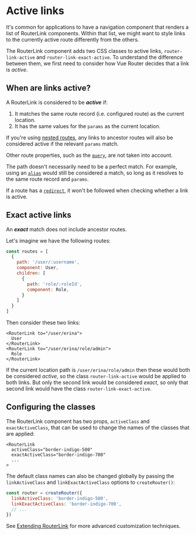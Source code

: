 # Active links

It's common for applications to have a navigation component that renders a list of RouterLink components. Within that list, we might want to style links to the currently active route differently from the others.

The RouterLink component adds two CSS classes to active links, `router-link-active` and `router-link-exact-active`. To understand the difference between them, we first need to consider how Vue Router decides that a link is _active_.

## When are links active?

A RouterLink is considered to be ***active*** if:

1. It matches the same route record (i.e. configured route) as the current location.
2. It has the same values for the `params` as the current location.

If you're using [nested routes](./nested-routes), any links to ancestor routes will also be considered active if the relevant `params` match.

Other route properties, such as the [`query`](../../api/interfaces/RouteLocationNormalized#query), are not taken into account.

The path doesn't necessarily need to be a perfect match. For example, using an [`alias`](./redirect-and-alias#Alias) would still be considered a match, so long as it resolves to the same route record and `params`.

If a route has a [`redirect`](./redirect-and-alias#Redirect), it won't be followed when checking whether a link is active.

## Exact active links

An ***exact*** match does not include ancestor routes.

Let's imagine we have the following routes:

```js
const routes = [
  {
    path: '/user/:username',
    component: User,
    children: [
      {
        path: 'role/:roleId',
        component: Role,
      }
    ]
  }
]
```

Then consider these two links:

```vue-html
<RouterLink to="/user/erina">
  User
</RouterLink>
<RouterLink to="/user/erina/role/admin">
  Role
</RouterLink>
```

If the current location path is `/user/erina/role/admin` then these would both be considered _active_, so the class `router-link-active` would be applied to both links. But only the second link would be considered _exact_, so only that second link would have the class `router-link-exact-active`. 

## Configuring the classes

The RouterLink component has two props, `activeClass` and `exactActiveClass`, that can be used to change the names of the classes that are applied:

```vue-html
<RouterLink
  activeClass="border-indigo-500"
  exactActiveClass="border-indigo-700"
  ...
>
```

The default class names can also be changed globally by passing the `linkActiveClass` and `linkExactActiveClass` options to `createRouter()`:

```js
const router = createRouter({
  linkActiveClass: 'border-indigo-500',
  linkExactActiveClass: 'border-indigo-700',
  // ...
})
```

See [Extending RouterLink](../advanced/extending-router-link) for more advanced customization techniques.

